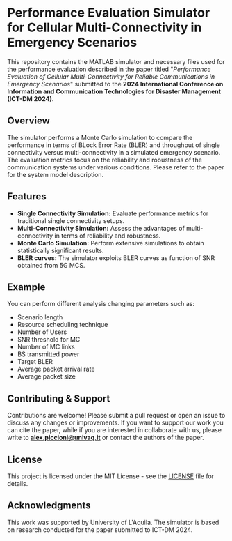 # Performance Evaluation Simulator for Cellular Multi-Connectivity in Emergency Scenarios

This repository contains the MATLAB simulator and necessary files used for the performance evaluation described in the paper titled "_Performance Evaluation of Cellular Multi-Connectivity for Reliable Communications in Emergency Scenarios_" submitted to the **2024 International Conference on Information and Communication Technologies for Disaster Management (ICT-DM 2024)**.

## Overview

The simulator performs a Monte Carlo simulation to compare the performance in terms of BLock Error Rate (BLER) and throughput of single connectivity versus multi-connectivity in a simulated emergency scenario. The evaluation metrics focus on the reliability and robustness of the communication systems under various conditions. Please refer to the paper for the system model description.

## Features

- **Single Connectivity Simulation:** Evaluate performance metrics for traditional single connectivity setups.
- **Multi-Connectivity Simulation:** Assess the advantages of multi-connectivity in terms of reliability and robustness.
- **Monte Carlo Simulation:** Perform extensive simulations to obtain statistically significant results.
- **BLER curves:** The simulator exploits BLER curves as function of SNR obtained from 5G MCS.

## Example

You can perform different analysis changing parameters such as:

- Scenario length
- Resource scheduling technique
- Number of Users
- SNR threshold for MC
- Number of MC links
- BS transmitted power
- Target BLER
- Average packet arrival rate
- Average packet size

## Contributing & Support

Contributions are welcome! Please submit a pull request or open an issue to discuss any changes or improvements. If you want to support our work you can cite the paper, while if you are interested in collaborate with us, please write to **alex.piccioni@univaq.it** or contact the authors of the paper.

## License

This project is licensed under the MIT License - see the [LICENSE](LICENSE) file for details.

## Acknowledgments

This work was supported by University of L'Aquila. The simulator is based on research conducted for the paper submitted to ICT-DM 2024.
